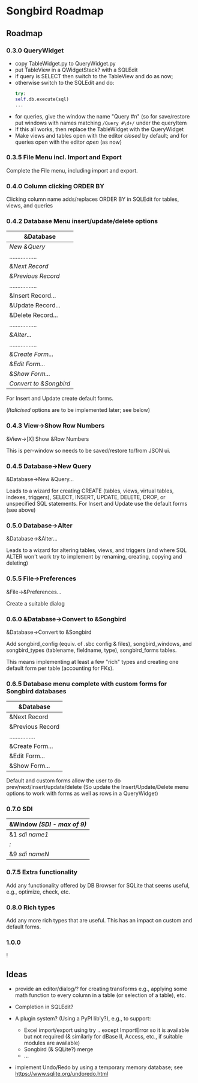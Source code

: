 # Songbird Roadmap

## Roadmap

### 0.3.0 QueryWidget

- copy TableWidget.py to QueryWidget.py
- put TableView in a QWidgetStack? with a SQLEdit
- if query is SELECT then switch to the TableView and do as now;
- otherwise switch to the SQLEdit and do:
    ```python
    try:
	self.db.execute(sql)
    ...
    ```
- for queries, give the window the name "Query #n" (so for save/restore put
  windows with names matching `/Query #\d+/` under the queryItem
- If this all works, then replace the TableWidget with the QueryWidget
- Make views and tables open with the editor _closed_ by default; and for
  queries open with the editor _open_ (as now)

### 0.3.5 File Menu incl. Import and Export

Complete the File menu, including import and export.

### 0.4.0 Column clicking ORDER BY

Clicking column name adds/replaces ORDER BY in SQLEdit for tables, views,
and queries

### 0.4.2 Database Menu insert/update/delete options

&Database |
--------- |
_New &Query_ |
................. |
_&Next Record_ |
_&Previous Record_ |
................. |
&Insert Record... |
&Update Record... |
&Delete Record... |
................. |
_&Alter..._ |
................. |
_&Create Form..._ |
_&Edit Form..._ |
_&Show Form..._ |
_Convert to &Songbird_ |

For Insert and Update create default forms.

(_Italicised_ options are to be implemented later; see below)

### 0.4.3 View→Show Row Numbers

&View→[X] Show &Row Numbers

This is per-window so needs to be saved/restore to/from JSON ui.

### 0.4.5 Database→New Query

&Database→New &Query...

Leads to a wizard for creating CREATE (tables, views, virtual tables,
indexes, triggers), SELECT, INSERT, UPDATE, DELETE, DROP, or unspecified SQL
statements. For Insert and Update use the default forms (see above)

### 0.5.0 Database→Alter

&Database→&Alter...

Leads to a wizard for altering tables, views, and triggers (and where SQL
ALTER won't work try to implement by renaming, creating, copying and
deleting)

### 0.5.5 File→Preferences

&File→&Preferences...

Create a suitable dialog

### 0.6.0 &Database→Convert to &Songbird

&Database→Convert to &Songbird

Add songbird\_config (equiv. of .sbc config & files), songbird\_windows, and
songbird\_types (tablename, fieldname, type), songbird\_forms tables.

This means implementing at least a few "rich" types and creating one default
form per table (accounting for FKs).

### 0.6.5 Database menu complete with custom forms for Songbird databases

&Database |
--------- |
&Next Record |
&Previous Record |
................ |
&Create Form... |
&Edit Form... |
&Show Form... |

Default and custom forms allow the user to do prev/next/insert/update/delete
(So update the Insert/Update/Delete menu options to work with forms as well
as rows in a QueryWidget)

### 0.7.0 SDI

&Window _(SDI - max of 9)_ |
----------------------- |
&1 _sdi name1_ |
_:_ |
&9 _sdi nameN_ |

### 0.7.5 Extra functionality

Add any functionality offered by DB Browser for SQLite that seems useful,
e.g., optimize, check, etc.

### 0.8.0 Rich types

Add any more rich types that are useful. This has an impact on custom and
default forms.

### 1.0.0

!

## Ideas

- provide an editor/dialog/? for creating transforms e.g., applying
  some math function to every column in a table (or selection of a
  table), etc.

- Completion in SQLEdit?

- A plugin system? (Using a PyPI lib'y?), e.g., to support:
  - Excel import/export using try .. except ImportError so it is
    available but not required
    (& similarly for dBase II, Access, etc., if suitable modules are
    available)
  - Songbird (& SQLite?) merge
  - ...

- implement Undo/Redo by using a temporary memory database; see
  https://www.sqlite.org/undoredo.html
